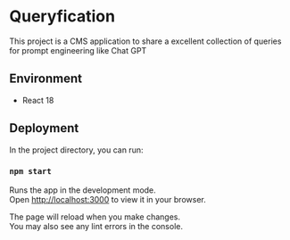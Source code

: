 # Queryfication

This project is a CMS application to share a excellent collection of queries for prompt engineering like Chat GPT

## Environment

- React 18

## Deployment

In the project directory, you can run:

### `npm start`

Runs the app in the development mode.\
Open [http://localhost:3000](http://localhost:3000) to view it in your browser.

The page will reload when you make changes.\
You may also see any lint errors in the console.
